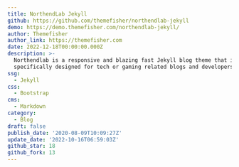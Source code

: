 ```yaml
---
title: NorthendLab Jekyll
github: https://github.com/themefisher/northendlab-jekyll
demo: https://demo.themefisher.com/northendlab-jekyll/
author: Themefisher
author_link: https://themefisher.com
date: 2022-12-18T00:00:00.000Z
description: >-
  Northendlab is a responsive and blazing fast Jekyll blog theme that is
  specifically designed for tech or gaming related blogs and developers.
ssg:
  - Jekyll
css:
  - Bootstrap
cms:
  - Markdown
category:
  - Blog
draft: false
publish_date: '2020-08-09T10:09:27Z'
update_date: '2022-10-16T06:59:03Z'
github_star: 18
github_fork: 13
---
```

